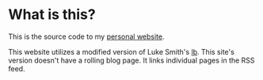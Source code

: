 # What is this?

This is the source code to my [personal website](https://hghann.github.io/).

This website utilizes a modified version of Luke Smith's
[lb](https://github.com/lukesmithxyz/lb). This site's
version doesn't have a rolling blog page. It links individual pages in the
RSS feed.
